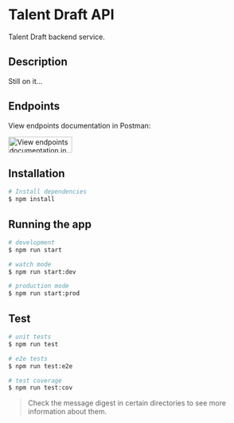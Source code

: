# Talent Draft API

Talent Draft backend service.

## Description

Still on it...

## Endpoints

View endpoints documentation in Postman:

[<img src="https://run.pstmn.io/button.svg" alt="View endpoints documentation in Postman" style="width: 128px; height: 32px;">](https://app.getpostman.com/run-collection/16739918-b4030e4d-02dd-4f8c-bc50-0de5cc1b21fa?action=collection%2Ffork&source=rip_markdown&collection-url=entityId%3D16739918-b4030e4d-02dd-4f8c-bc50-0de5cc1b21fa%26entityType%3Dcollection%26workspaceId%3D0d42a23f-2175-4e1e-95f3-0ceef346f71c#?env%5BTalent-draft-env%5D=W3sia2V5IjoiYXBpLXVybCIsInZhbHVlIjoiaHR0cDovL2xvY2FsaG9zdDozMzMzIiwiZW5hYmxlZCI6dHJ1ZSwidHlwZSI6ImRlZmF1bHQiLCJzZXNzaW9uVmFsdWUiOiJodHRwOi8vMy45MC42OS4xNjcvIiwic2Vzc2lvbkluZGV4IjowfV0=)


## Installation

```bash
# Install dependencies
$ npm install
```

## Running the app

```bash
# development
$ npm run start

# watch mode
$ npm run start:dev

# production mode
$ npm run start:prod
```

## Test

```bash
# unit tests
$ npm run test

# e2e tests
$ npm run test:e2e

# test coverage
$ npm run test:cov
```

> Check the message digest in certain directories to see more information about them.
